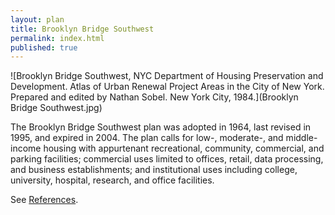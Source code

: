 ```yaml
---
layout: plan
title: Brooklyn Bridge Southwest
permalink: index.html
published: true
---
```


<!---![Brooklyn Bridge Southwest, NYC Department of Housing Preservation and Development. Community Development Progress Report: 1968. Prepared and edited by Nathan Sobel. New York City, 1968.](Brooklyn Bridge Southwest 1968 I.png)
![Brooklyn Bridge Southwest, NYC Department of Housing Preservation and Development. Community Development Progress Report: 1968. Prepared and edited by Nathan Sobel. New York City, 1968.](Brooklyn Bridge Southwest II.png)
![Brooklyn Bridge Southwest, NYC Department of Housing Preservation and Development. Community Development Progress Report: 1968. Prepared and edited by Nathan Sobel. New York City, 1968.](Brooklyn Bridge Southwest 1968 III.png)
![Brooklyn Bridge Southwest, NYC Department of Housing Preservation and Development. Community Development Progress Report: 1968. Prepared and edited by Nathan Sobel. New York City, 1968.](Brooklyn Bridge Southwest 1968 IV.png)-->
![Brooklyn Bridge Southwest, NYC Department of Housing Preservation and Development. Atlas of Urban Renewal Project Areas in the City of New York. Prepared and edited by Nathan Sobel. New York City, 1984.](Brooklyn Bridge Southwest.jpg)

The Brooklyn Bridge Southwest plan was adopted in 1964, last revised in 1995, and expired in 2004. The plan calls for low-, moderate-, and middle-income housing with appurtenant recreational, community, commercial, and parking facilities; commercial uses limited to offices, retail, data processing, and business establishments; and institutional uses including college, university, hospital, research, and office facilities.

See [References](http://www.urbanreviewer.org/#page=references.html).